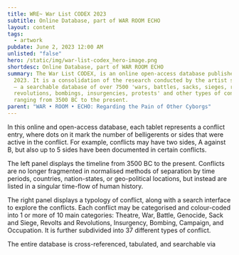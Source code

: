```yaml
---
title: WRE~ War List CODEX 2023
subtitle: Online Database, part of WAR ROOM ECHO
layout: content
tags:
  - artwork
pubdate: June 2, 2023 12:00 AM
unlisted: "false"
hero: /static/img/war-list-codex_hero-image.png
shortdesc: Online Database, part of WAR ROOM ECHO
summary: The War List CODEX, is an online open-access database published in
  2023. It is a consolidation of the research conducted by the artist since 2014
  – a searchable database of over 7500 'wars, battles, sacks, sieges, revolts,
  revolutions, bombings, insurgencies, protests' and other types of conflicts –
  ranging from 3500 BC to the present.
parent: "WAR • ROOM • ECHO: Regarding the Pain of Other Cyborgs"
---
```

In this online and open-access database, each tablet represents a conflict entry, where dots on it mark the number of belligerents or sides that were active in the conflict. For example, conflicts may have two sides, A against B, but also up to 5 sides have been documented in certain conflicts. 

The left panel displays the timeline from 3500 BC to the present. Conflicts are no longer fragmented in normalised methods of separation by time periods, countries, nation-states, or geo-political locations, but instead are listed in a singular time-flow of human history.

The right panel displays a typology of conflict, along with a search interface to explore the conflicts. Each conflict may be categorised and colour-coded into 1 or more of 10 main categories: Theatre, War, Battle, Genocide, Sack and Siege, Revolts and Revolutions, Insurgency, Bombing, Campaign, and Occupation. It is further subdivided into 37 different types of conflict.

The entire database is cross-referenced, tabulated, and searchable via
